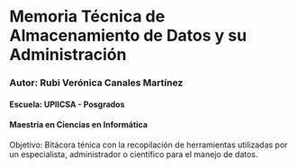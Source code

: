 # Memoria Técnica de Almacenamiento de Datos y su Administración

### Autor: **Rubi Verónica Canales Martínez**
#### Escuela: UPIICSA - Posgrados
#### Maestría en Ciencias en Informática


Objetivo:
Bitácora ténica con la recopilación de herramientas utilizadas por un especialista, administrador o científico para el manejo de datos.
